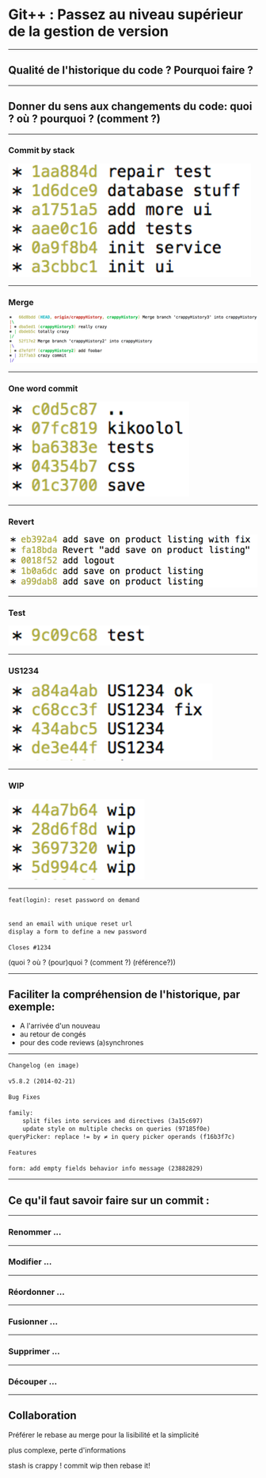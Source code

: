 # Git++ : Passez au niveau supérieur de la gestion de version

---

## Qualité de l'historique du code ? Pourquoi faire ?

---

## Donner du sens aux changements du code: quoi ? où ? pourquoi ? (comment ?)

---

### Commit by stack

![us1234](crappyCommit/commitByStack.png)

---

### Merge

![us1234](crappyCommit/merge.png)

---

### One word commit

![us1234](crappyCommit/oneWordCommit.png)

---

### Revert

![us1234](crappyCommit/revert.png)

---

### Test

![us1234](crappyCommit/test.png)

---

### US1234

![us1234](crappyCommit/US1234.png)

---

### WIP

![us1234](crappyCommit/wip.png)

---

```
feat(login): reset password on demand


send an email with unique reset url
display a form to define a new password

Closes #1234
```

(quoi ? où ? (pour)quoi ? (comment ?) (référence?))

---

## Faciliter la compréhension de l'historique, par exemple:

* A l'arrivée d'un nouveau
* au retour de congés
* pour des code reviews (a)synchrones

---

```
Changelog (en image)

v5.8.2 (2014-02-21)

Bug Fixes

family:
	split files into services and directives (3a15c697)
	update style on multiple checks on queries (97185f0e)
queryPicker: replace != by ≠ in query picker operands (f16b3f7c)

Features

form: add empty fields behavior info message (23882829)
```

---

## Ce qu'il faut savoir faire sur un commit :

---

### Renommer ...

---

### Modifier ...

---

### Réordonner ...

---

### Fusionner ...

---

### Supprimer ...

---

### Découper ...

---

## Collaboration

Préférer le rebase au merge pour la lisibilité et la simplicité

plus complexe, perte d'informations

stash is crappy ! commit wip then rebase it!

